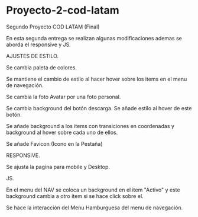 # Proyecto-2-cod-latam
Segundo Proyecto COD LATAM (Final)

En esta segunda entrega se realizan algunas modificaciones ademas se aborda el responsive y JS.


AJUSTES DE ESTILO.

Se cambia paleta de colores.

Se mantiene el cambio de estilo al hacer hover sobre los items en el menu de navegación.

Se cambia la foto Avatar por una foto personal.

Se cambia background del botón descarga. Se añade estilo al hover de este botón.

Se añade background a los items con transiciones en coordenadas y background al hover sobre cada uno de ellos.

Se añade Favicon (Icono en la Pestaña)


RESPONSIVE.

Se ajusta la pagina para mobile y Desktop.


JS.

En el menu del NAV se coloca un background en el item "Activo" y este background cambia a otro item si se hace click sobre el.

Se hace la interacción del Menu Hamburguesa del menu de navegación.


